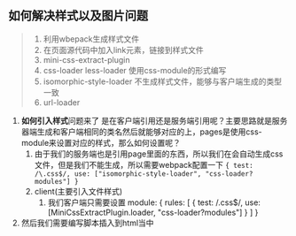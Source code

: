 ## 如何解决样式以及图片问题

> 1. 利用wbepack生成样式文件
> 2. 在页面源代码中加入link元素，链接到样式文件
> 3. mini-css-extract-plugin
> 4. css-loader less-loader 使用css-module的形式编写
> 5. isomorphic-style-loader 不生成样式文件，能够与客户端生成的类型一致
> 6. url-loader 

   1. **如何引入样式**问题来了 是在客户端引用还是服务端引用呢？主要思路就是服务器端生成和客户端相同的类名然后就能够对应的上，pages是使用css-module来设置对应的样式，那么如何设置呢？
         1.  由于我们的服务端也是引用page里面的东西，所以我们在会自动生成css文件，但是我们不能生成，所以需要webpack配置一下 ```{ test: /\.css$/, use: ["isomorphic-style-loader", "css-loader?modules"] }```
      2. client(主要引入文件样式)
         1. 我们客户端只需要设置 module: { rules: [ { test: /\.css$/, use:[MiniCssExtractPlugin.loader, "css-loader?modules"] } ] }
   2. 然后我们需要编写脚本插入到html当中

